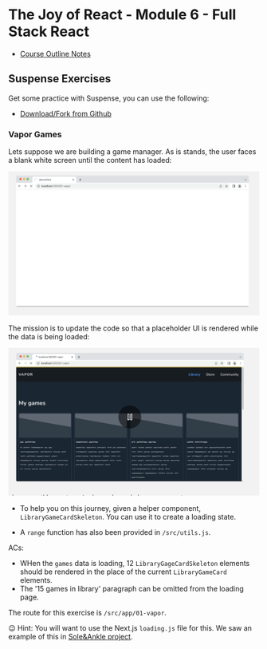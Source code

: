 # The Joy of React - Module 6 - Full Stack React

- [Course Outline Notes](../course-notes.md)

## Suspense Exercises

Get some practice with Suspense, you can use the following:

- [Download/Fork from Github](https://github.com/joy-of-react/next-suspense-exercises)

### Vapor Games

Lets suppose we are building a game manager. As is stands, the user faces a blank white screen until the content has loaded:

![blank](images/image-22.png)

The mission is to update the code so that a placeholder UI is rendered while the data is being loaded:

![loading](images/image-23.png)

- To help you on this journey, given a helper component, `LibraryGameCardSkeleton`. You can use it to create a loading state.

- A `range` function has also been provided in `/src/utils.js`.

ACs:

- WHen the `games` data is loading, 12 `LibraryGageCardSkeleton` elements should be rendered in the place of the current `LibraryGameCard` elements.
- The '15 games in library' paragraph can be omitted from the loading page.

The route for this exercise is `/src/app/01-vapor`.

😉 Hint: You will want to use the Next.js `loading.js` file for this. We saw an example of this in [Sole&Ankle project](https://courses.joshwcomeau.com/joy-of-react/06-full-stack-react/09.01-exciting-new-world).
